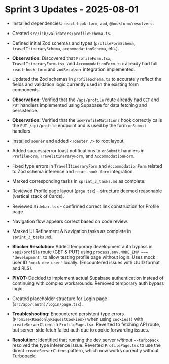 # Sprint 3 Updates - 2025-08-01

*   Installed dependencies: `react-hook-form`, `zod`, `@hookform/resolvers`.
*   Created `src/lib/validators/profileSchema.ts`.
*   Defined initial Zod schemas and types (`profileFormSchema`, `travelItinerarySchema`, `accommodationSchema`, etc.).
*   **Observation:** Discovered that `ProfileForm.tsx`, `TravelItineraryForm.tsx`, and `AccommodationForm.tsx` already had full `react-hook-form` and `zodResolver` integration implemented.
*   Updated the Zod schemas in `profileSchema.ts` to accurately reflect the fields and validation logic currently used in the existing form components.
*   **Observation:** Verified that the `/api/profile` route already had `GET` and `PUT` handlers implemented using Supabase for data fetching and persistence.
*   **Observation:** Verified that the `useProfileMutations` hook correctly calls the `PUT /api/profile` endpoint and is used by the form `onSubmit` handlers.
*   Installed `sonner` and added `<Toaster />` to root layout.
*   Added success/error toast notifications to `onSubmit` handlers in `ProfileForm`, `TravelItineraryForm`, and `AccommodationForm`.
*   Fixed type errors in `TravelItineraryForm` and `AccommodationForm` related to Zod schema inference and `react-hook-form` integration.
*   Marked corresponding tasks in `sprint_3_tasks.md` as complete.

*   Reviewed Profile page layout (`page.tsx`) - structure deemed reasonable (vertical stack of Cards).
*   Reviewed `Sidebar.tsx` - confirmed correct link construction for Profile page.
*   Navigation flow appears correct based on code review.
*   Marked UI Refinement & Navigation tasks as complete in `sprint_3_tasks.md`.

*   **Blocker Resolution:** Added temporary development auth bypass in `/api/profile` route (GET & PUT) using `process.env.NODE_ENV === 'development'` to allow testing profile page without login. Uses mock user ID `'mock-dev-user'` locally. (Encountered issues with UUID format and RLS).
*   **PIVOT:** Decided to implement actual Supabase authentication instead of continuing with complex workarounds. Removed temporary auth bypass logic.
*   Created placeholder structure for Login page (`src/app/(auth)/login/page.tsx`).

*   **Troubleshooting:** Encountered persistent type errors (`Promise<ReadonlyRequestCookies>`) when using `cookies()` with `createServerClient` in `ProfilePage.tsx`. Reverted to fetching API route, but server-side fetch failed auth due to cookie forwarding issues.
*   **Resolution:** Identified that running the dev server *without* `--turbopack` resolved the type inference issue. Reverted `ProfilePage.tsx` to use the direct `createServerClient` pattern, which now works correctly without Turbopack.
